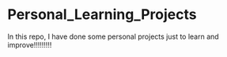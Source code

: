 # Personal_Learning_Projects
In this repo, I have done some personal projects just to learn and improve!!!!!!!!!
